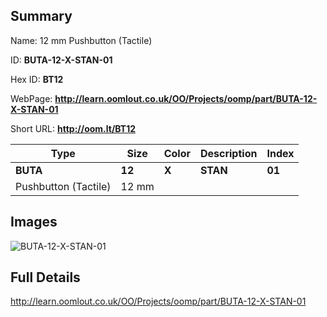 

## Summary
 
Name:  12 mm Pushbutton (Tactile) 

ID: __BUTA-12-X-STAN-01__

Hex ID: __BT12__

WebPage: __http://learn.oomlout.co.uk/OO/Projects/oomp/part/BUTA-12-X-STAN-01__

Short URL: __http://oom.lt/BT12__


| Type   | Size   | Color   | Description   | Index   |    
| ----- | ------   | ------   | -----   | ----   |    
| __BUTA__   					| __12__   					| __X__    						| __STAN__    					| __01__ |    
| Pushbutton (Tactile)		| 12 mm	| 		| 	| 	|

## Images
![BUTA-12-X-STAN-01](http://oomlout.com/oomp-gen/parts/BUTA-12-X-STAN-01/BUTA-12-X-STAN-01_420.jpg)

## Full Details

 http://learn.oomlout.co.uk/OO/Projects/oomp/part/BUTA-12-X-STAN-01

